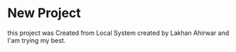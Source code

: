 # New Project 

this project was Created from Local System
created by Lakhan Ahirwar and I'am trying my best.